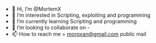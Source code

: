 - 👋 Hi, I’m @MortemX
- 👀 I’m interested in Scripting, exploiting and programming
- 🌱 I’m currently learning Scripting and programming
- 💞️ I’m looking to collaborate on -
- 📫 How to reach me = morqxan@gmail.com public mail

<!---
MortemX/MortemX is a ✨ special ✨ repository because its `README.md` (this file) appears on your GitHub profile.
You can click the Preview link to take a look at your changes.
--->
